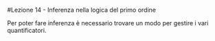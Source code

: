 #Lezione 14 - Inferenza nella logica del primo ordine

Per poter fare inferenza è necessario trovare un modo per gestire i vari quantificatori.

